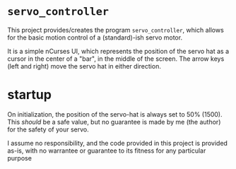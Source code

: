 # `servo_controller`

This project provides/creates the program `servo_controller`, which
allows for the basic motion control of a (standard)-ish servo motor.

It is a simple nCurses UI, which represents the position of the 
servo hat as a cursor in the center of a "bar", in the middle of the
screen. The arrow keys (left and right) move the servo hat in
either direction.

# startup

On initialization, the position of the servo-hat is always set to
50% (1500). This *should* be a safe value, but no guarantee is made
by me (the author) for the safety of your servo. 

I assume no responsibility, and the code provided in this project
is provided as-is, with no warrantee or guarantee to its fitness
for any particular purpose
